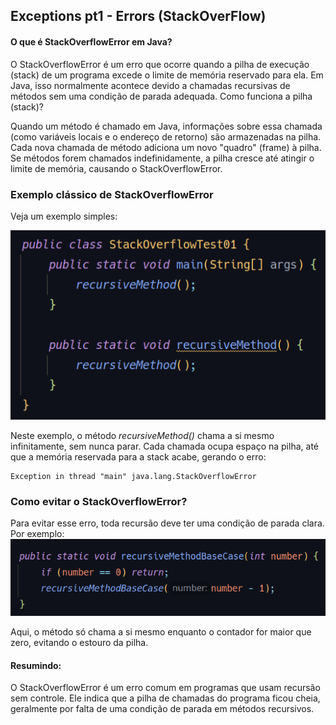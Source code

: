 ## Exceptions pt1 - Errors (StackOverFlow)

#### O que é StackOverflowError em Java?

O StackOverflowError é um erro que ocorre quando a pilha de execução (stack) 
de um programa excede o limite de memória reservado para ela. Em Java, isso 
normalmente acontece devido a chamadas recursivas de métodos sem uma condição 
de parada adequada.
Como funciona a pilha (stack)?

Quando um método é chamado em Java, informações sobre essa chamada 
(como variáveis locais e o endereço de retorno) são armazenadas na pilha. 
Cada nova chamada de método adiciona um novo "quadro" (frame) à pilha. 
Se métodos forem chamados indefinidamente, a pilha cresce até atingir o 
limite de memória, causando o StackOverflowError.

### Exemplo clássico de StackOverflowError

Veja um exemplo simples:

![img.png](img.png)

Neste exemplo, o método _recursiveMethod()_ chama a si mesmo infinitamente, sem nunca parar. 
Cada chamada ocupa espaço na pilha, até que a memória reservada para a stack acabe, gerando o erro:

```
Exception in thread "main" java.lang.StackOverflowError
```
### Como evitar o StackOverflowError?

Para evitar esse erro, toda recursão deve ter uma condição de parada clara. Por exemplo:
![img_1.png](img_1.png)

Aqui, o método só chama a si mesmo enquanto o contador for maior que zero, 
evitando o estouro da pilha.

#### Resumindo:

O StackOverflowError é um erro comum em programas que usam recursão sem controle. 
Ele indica que a pilha de chamadas do programa ficou cheia, geralmente por falta 
de uma condição de parada em métodos recursivos.
